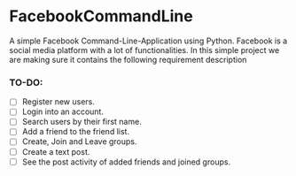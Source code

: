 # FacebookCommandLine
A simple Facebook Command-Line-Application using Python.
Facebook is a social media platform with a lot of functionalities. In this simple project we are making sure it contains the following requirement description

### TO-DO:
- [ ] Register new users.
- [ ] Login into an account.
- [ ] Search users by their first name.
- [ ] Add a friend to the friend list.
- [ ] Create, Join and Leave groups.
- [ ] Create a text post.
- [ ] See the post activity of added friends and joined groups.
